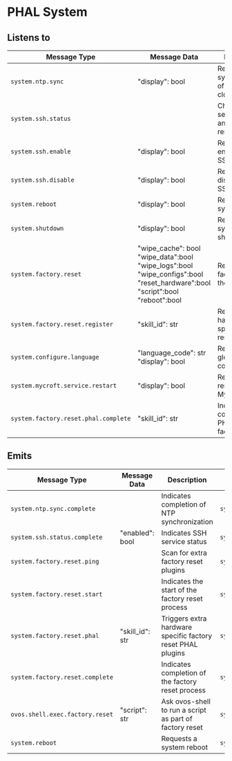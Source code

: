 # PHAL System

## Listens to

| Message Type                         | Message Data                                                                                                                                  | Description                                         | Emitted Response Type                | Handled By                        |
|--------------------------------------|-----------------------------------------------------------------------------------------------------------------------------------------------|-----------------------------------------------------|--------------------------------------|-----------------------------------|
| `system.ntp.sync`                    | "display": bool                                                                                                                               | Requests synchronization of the system clock        |                                      | handle_ntp_sync_request           |
| `system.ssh.status`                  |                                                                                                                                               | Checks SSH service status and emits a response      |                                      | handle_ssh_status                 |
| `system.ssh.enable`                  | "display": bool                                                                                                                               | Requests enabling the SSH service                   |                                      | handle_ssh_enable_request         |
| `system.ssh.disable`                 | "display": bool                                                                                                                               | Requests disabling the SSH service                  |                                      | handle_ssh_disable_request        |
| `system.reboot`                      | "display": bool                                                                                                                               | Requests a system reboot                            |                                      | handle_reboot_request             |
| `system.shutdown`                    | "display": bool                                                                                                                               | Requests a system shutdown                          |                                      | handle_shutdown_request           |
| `system.factory.reset`               | "wipe_cache": bool<br>"wipe_data":bool<br> "wipe_logs":bool<br>"wipe_configs":bool<br>"reset_hardware":bool<br>"script":bool<br>"reboot":bool | Requests a factory reset of the system              |                                      | handle_factory_reset_request      |
| `system.factory.reset.register`      | "skill_id": str                                                                                                                               | Registers a hardware specific factory reset handler |                                      | handle_reset_register             |
| `system.configure.language`          | "language_code": str <br> "display": bool                                                                                                     | Requests global language configuration              | `system.configure.language.complete` | handle_configure_language_request |
| `system.mycroft.service.restart`     | "display": bool                                                                                                                               | Requests a restart of the Mycroft service           |                                      | handle_mycroft_restart_request    |
| `system.factory.reset.phal.complete` | "skill_id": str                                                                                                                               | Indicates completion of PHAL-based factory reset    | `system.factory.reset.phal`          | handle_factory_reset_request      |

## Emits

| Message Type                    | Message Data    | Description                                                 | Trigger Message Type            | Emitted by                   |
|---------------------------------|-----------------|-------------------------------------------------------------|---------------------------------|------------------------------|
| `system.ntp.sync.complete`      |                 | Indicates completion of NTP synchronization                 | `system.ntp.sync`               | handle_ntp_sync_request      |
| `system.ssh.status.complete`    | "enabled": bool | Indicates SSH service status                                | `system.ssh.status`             | handle_ssh_status            |
| `system.factory.reset.ping`     |                 | Scan for extra factory reset plugins                        | `system.factory.reset.register` | handle_reset_register        |
| `system.factory.reset.start`    |                 | Indicates the start of the factory reset process            | `system.factory.reset`          | handle_factory_reset_request |
| `system.factory.reset.phal`     | "skill_id": str | Triggers extra hardware specific factory reset PHAL plugins | `system.factory.reset`          | handle_factory_reset_request |
| `system.factory.reset.complete` |                 | Indicates completion of the factory reset process           | `system.factory.reset`          |                              |
| `ovos.shell.exec.factory.reset` | "script": str   | Ask ovos-shell to run a script as part of factory reset     | `system.factory.reset`          |                              |
| `system.reboot`                 |                 | Requests a system reboot                                    | `system.factory.reset`          | handle_reboot_request        |

